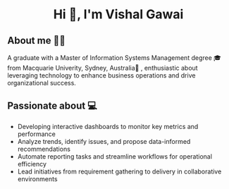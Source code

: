 <h1 align="center">Hi 👋, I'm Vishal Gawai</h1>

## About me 👨‍🎓

A graduate with a Master of Information Systems Management degree 🎓 from Macquarie Univerity, Sydney, Australia📍 , enthusiastic about leveraging technology to enhance business operations and drive organizational success.

## Passionate about 💻
- Developing interactive dashboards to monitor key metrics and performance
- Analyze trends, identify issues, and propose data-informed recommendations
- Automate reporting tasks and streamline workflows for operational efficiency
- Lead initiatives from requirement gathering to delivery in collaborative environments
